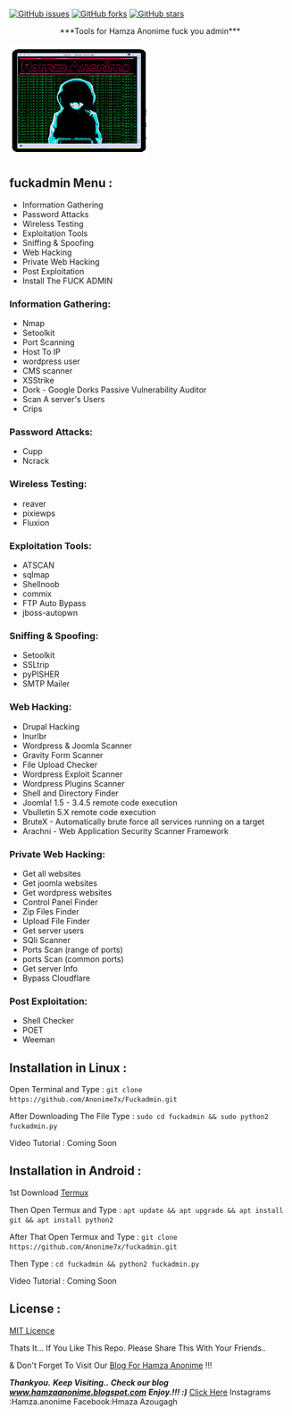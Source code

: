 [![GitHub issues](https://img.shields.io/github/issues/Anonime7x/fuckadmin.svg)](https://github.com/Anonime7x/fuckadmin/issues)
[![GitHub forks](https://img.shields.io/github/forks/Anonime7x/fuckadmin.svg)](https://github.com/Anonime7x/fuckadmin/network)
[![GitHub stars](https://img.shields.io/github/stars/Anonime7x/fuckadmin.svg)](https://github.com/technicaldada/hackerpro/stargazers)

<p align="center">***Tools for Hamza Anonime fuck you admin***</p>
 <img src="logo205x250.gif" alt="fuckadmin_logo" height="205" width="250"> 

## fuckadmin Menu :

- Information Gathering
- Password Attacks
- Wireless Testing
- Exploitation Tools
- Sniffing & Spoofing
- Web Hacking
- Private Web Hacking
- Post Exploitation
- Install The FUCK ADMIN

### Information Gathering:

- Nmap
- Setoolkit
- Port Scanning
- Host To IP
- wordpress user
- CMS scanner
- XSStrike
- Dork - Google Dorks Passive Vulnerability Auditor
- Scan A server's Users
- Crips

### Password Attacks:

- Cupp
- Ncrack

### Wireless Testing:

- reaver
- pixiewps
- Fluxion

### Exploitation Tools:

- ATSCAN
- sqlmap
- Shellnoob
- commix
- FTP Auto Bypass
- jboss-autopwn

### Sniffing & Spoofing:

- Setoolkit
- SSLtrip
- pyPISHER
- SMTP Mailer

### Web Hacking:

- Drupal Hacking
- Inurlbr
- Wordpress & Joomla Scanner
- Gravity Form Scanner
- File Upload Checker
- Wordpress Exploit Scanner
- Wordpress Plugins Scanner
- Shell and Directory Finder
- Joomla! 1.5 - 3.4.5 remote code execution
- Vbulletin 5.X remote code execution
- BruteX - Automatically brute force all services running on a target
- Arachni - Web Application Security Scanner Framework

### Private Web Hacking:

- Get all websites
- Get joomla websites
- Get wordpress websites
- Control Panel Finder
- Zip Files Finder
- Upload File Finder
- Get server users
- SQli Scanner
- Ports Scan (range of ports)
- ports Scan (common ports)
- Get server Info
- Bypass Cloudflare

### Post Exploitation:

- Shell Checker
- POET
- Weeman

## Installation in Linux :

Open Terminal and Type : ```git clone https://github.com/Anonime7x/Fuckadmin.git```

After Downloading The File Type : ```sudo cd fuckadmin && sudo python2 fuckadmin.py```

Video Tutorial : Coming Soon

## Installation in Android :

1st Download [Termux](https://play.google.com/store/apps/details?id=com.termux)
</center>

Then Open Termux and Type : ```apt update && apt upgrade && apt install git && apt install python2```

After That Open Termux and Type : ```git clone https://github.com/Anonime7x/fuckadmin.git```

Then Type : ```cd fuckadmin && python2 fuckadmin.py```

Video Tutorial : Coming Soon

## License :

[MIT Licence](https://github.com/Anonime7x/fuckadmin/blob/master/LICENSE)

Thats It... If You Like This Repo. Please Share This With Your Friends..

& Don't Forget To Visit Our [Blog For Hamza Anonime](https://www.hamzaanonime.blogspot.com) !!!

***Thankyou.***
***Keep Visiting..***
***Check our blog www.hamzaanonime.blogspot.com***
***Enjoy.!!! :)***
<a href="www.hamzaanonime.blogspot.com/" rel="dofollwo">Click Here</a>
Instagrams :Hamza.anonime
Facebook:Hmaza Azougagh 

